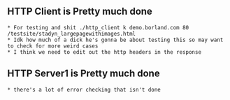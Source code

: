 ## HTTP Client is Pretty much done
	* For testing and shit ./http_client k demo.borland.com 80 /testsite/stadyn_largepagewithimages.html
	* Idk how much of a dick he's gonna be about testing this so may want to check for more weird cases
	* I think we need to edit out the http headers in the response

## HTTP Server1 is Pretty much done
	* there's a lot of error checking that isn't done 
